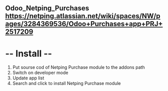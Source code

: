 Odoo_Netping_Purchases
https://netping.atlassian.net/wiki/spaces/NW/pages/3284369536/Odoo+Purchases+app+PRJ+2517209
------------------------

# -- Install --
1) Put sourse cod of Netping Purchase module to the addons path
2) Switch on developer mode
3) Update app list
4) Search and click to install Netping Purchase module





